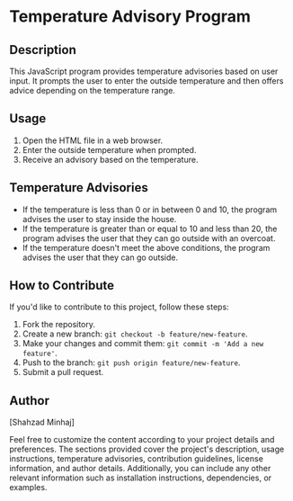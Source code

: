 # Temperature Advisory Program

## Description
This JavaScript program provides temperature advisories based on user input. It prompts the user to enter the outside temperature and then offers advice depending on the temperature range.

## Usage
1. Open the HTML file in a web browser.
2. Enter the outside temperature when prompted.
3. Receive an advisory based on the temperature.

## Temperature Advisories
- If the temperature is less than 0 or in between 0 and 10, the program advises the user to stay inside the house.
- If the temperature is greater than or equal to 10 and less than 20, the program advises the user that they can go outside with an overcoat.
- If the temperature doesn't meet the above conditions, the program advises the user that they can go outside.

## How to Contribute
If you'd like to contribute to this project, follow these steps:

1. Fork the repository.
2. Create a new branch: `git checkout -b feature/new-feature`.
3. Make your changes and commit them: `git commit -m 'Add a new feature'`.
4. Push to the branch: `git push origin feature/new-feature`.
5. Submit a pull request.

## Author
[Shahzad Minhaj]

Feel free to customize the content according to your project details and preferences. The sections provided cover the project's description, usage instructions, temperature advisories, contribution guidelines, license information, and author details. Additionally, you can include any other relevant information such as installation instructions, dependencies, or examples.
